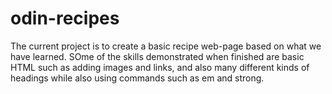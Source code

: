 # odin-recipes

The current project is to create a basic recipe web-page based on what we have learned. SOme of the skills demonstrated when finished are basic HTML such as adding images and links, and also many different kinds of headings while also using commands such as em and strong.